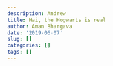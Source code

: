 ```yaml
---
description: Andrew
title: Hai, the Hogwarts is real
author: Aman Bhargava
date: '2019-06-07'
slug: []
categories: []
tags: []
---
```


